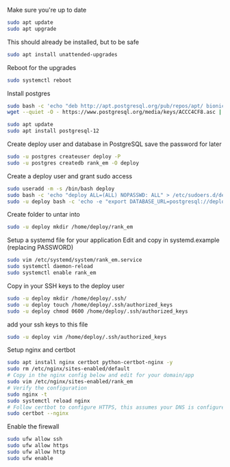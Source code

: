 Make sure you're up to date
```bash
sudo apt update
sudo apt upgrade
```

This should already be installed, but to be safe
```bash
sudo apt install unattended-upgrades
```

Reboot for the upgrades
```bash
sudo systemctl reboot
```

Install postgres
```bash
sudo bash -c 'echo "deb http://apt.postgresql.org/pub/repos/apt/ bionic-pgdg main" > /etc/apt/sources.list.d/pgdg.list'
wget --quiet -O - https://www.postgresql.org/media/keys/ACCC4CF8.asc | sudo apt-key add -

sudo apt update
sudo apt install postgresql-12
```

Create deploy user and database in PostgreSQL
save the password for later
```bash
sudo -u postgres createuser deploy -P
sudo -u postgres createdb rank_em -O deploy
```

Create a deploy user and grant sudo access
```bash
sudo useradd -m -s /bin/bash deploy
sudo bash -c 'echo "deploy ALL=(ALL) NOPASSWD: ALL" > /etc/sudoers.d/deploy'
sudo -u deploy bash -c 'echo -e "export DATABASE_URL=postgresql://deploy:PASSWORD@localhost/rank_em\n$(cat /home/deploy/.bashrc)" > /home/deploy/.bashrc'
```

Create folder to untar into
```bash
sudo -u deploy mkdir /home/deploy/rank_em
```

Setup a systemd file for your application
Edit and copy in systemd.example (replacing PASSWORD)
```bash
sudo vim /etc/systemd/system/rank_em.service
sudo systemctl daemon-reload
sudo systemctl enable rank_em
```

Copy in your SSH keys to the deploy user
```bash
sudo -u deploy mkdir /home/deploy/.ssh/
sudo -u deploy touch /home/deploy/.ssh/authorized_keys
sudo -u deploy chmod 0600 /home/deploy/.ssh/authorized_keys
```

add your ssh keys to this file
```bash
sudo -u deploy vim /home/deploy/.ssh/authorized_keys
```

Setup nginx and certbot
```bash
sudo apt install nginx certbot python-certbot-nginx -y
sudo rm /etc/nginx/sites-enabled/default
# Copy in the nginx config below and edit for your domain/app
sudo vim /etc/nginx/sites-enabled/rank_em
# Verify the configuration
sudo nginx -t
sudo systemctl reload nginx
# Follow certbot to configure HTTPS, this assumes your DNS is configured
sudo certbot --nginx
```

Enable the firewall
```bash
sudo ufw allow ssh
sudo ufw allow https
sudo ufw allow http
sudo ufw enable
```
